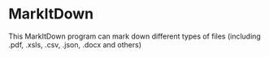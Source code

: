 # MarkItDown
This MarkItDown program can mark down different types of files (including .pdf, .xsls, .csv, .json, .docx and others)
